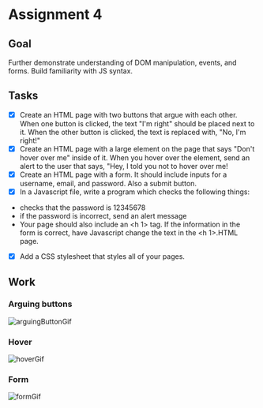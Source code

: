 # Assignment 4

## Goal
Further demonstrate understanding of DOM manipulation, events, and forms. Build familiarity with JS syntax.

## Tasks
- [X] Create an HTML page with two buttons that argue with each other. When one button is clicked, the text "I'm right" should be placed next to it. When the other button is clicked, the text is replaced with, "No, I'm right!"
- [X] Create an HTML page with a large element on the page that says "Don't hover over me" inside of it. When you hover over the element, send an alert to the user that says, "Hey, I told you not to hover over me!
- [X] Create an HTML page with a form. It should include inputs for a username, email, and password. Also a submit button.
- [X] In a Javascript file, write a program which checks the following things:
- checks that the password is 12345678
- if the password is incorrect, send an alert message
- Your page should also include an <h 1> tag. If the information in the form is correct, have Javascript change the text in the <h 1>.HTML page.
- [X] Add a CSS stylesheet that styles all of your pages.

## Work

### Arguing buttons
![arguingButtonGif](https://user-images.githubusercontent.com/56774880/148493321-de7d6388-c43b-49ab-a09c-3b7f61393739.gif)


### Hover
![hoverGif](https://user-images.githubusercontent.com/56774880/148493341-03b844b9-ef61-43ce-a288-aa9a8085e4d9.gif)


### Form

![formGif](https://user-images.githubusercontent.com/56774880/148493535-c9a193a6-91d2-4e30-adbd-7802cc332278.gif)
